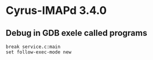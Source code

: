 # Cyrus-IMAPd 3.4.0

## Debug in GDB exele called programs

```shell
break service.c:main
set follow-exec-mode new
```